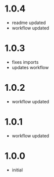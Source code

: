 # 1.0.4

- readme updated
- workflow updated

# 1.0.3

- fixes imports
- updates workflow

# 1.0.2

- workflow updated

# 1.0.1

- workflow updated

# 1.0.0

- initial